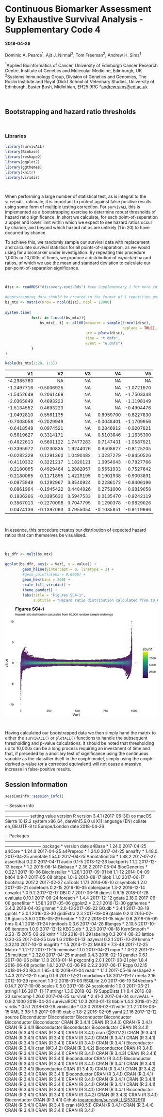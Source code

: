 
Continuous Biomarker Assessment by Exhaustive Survival Analysis - Supplementary Code 4
======================================================================================

#### 2018-04-26

Dominic A. Pearce<sup>1</sup>, Ajit J. Nirmal<sup>2</sup>, Tom Freeman<sup>2</sup>, Andrew H. Sims<sup>1</sup>

<sup>1</sup>Applied Bioinformatics of Cancer, University of Edinburgh Cancer Research Centre, Institute of Genetics and Molecular Medicine, Edinburgh, UK <sup>2</sup>Systems Immunology Group, Division of Genetics and Genomics, The Roslin Institute and Royal (Dick) School of Veterinary Studies, University of Edinburgh, Easter Bush, Midlothian, EH25 9RG
\*<andrew.sims@ed.ac.uk>

 

Bootstrapping and hazard ratio thresholds
-----------------------------------------

 

### Libraries

``` r
library(survivALL)
library(Biobase)
library(reshape2)
library(ggplot2)
library(ggthemes)
library(knitr)
library(viridis)
```

 

When performing a large number of statistical test, as is integral to the `survivALL` rationale, it is important to protect against false positive results using some form of multiple testing correction. For `survivALL` this is implemented as a bootstrapping exercise to determine robust thresholds of hazard ratio significance. In short we calculate, for each point-of-separation a upper and lower limit within which we expect to see hazard ratios occur by chance, and beyond which hazard ratios are unlikely (1 in 20) to have occurred by chance.

To achieve this, we randomly sample our survival data with replacement and calculate survival statistics for all points-of-separation, as we would using for a biomarker under investigation. By repeating this procedure 1,000s or 10,000s of times, we produce a distribution of *expected* hazard ratios, of which we use the mean and standard deviation to calculate our per-point-of-separation significance.

 

``` r
disc <- readRDS("discovery-eset.Rds") #see Supplementary 1 for more info on disc

#bootstrapping data should be created in the format of 1 repetition per column
bs_mtx <- matrix(nrow = ncol(disc), ncol = 10000)

system.time(
            for(i in 1:ncol(bs_mtx)){
                bs_mtx[, i] <- allHR(measure = sample(1:ncol(disc), 
                                                      replace = TRUE),
                                     srv = pData(disc),
                                     time = "t.dmfs",
                                     event = "e.dmfs")
            }
)
```

``` r
kable(bs_mtx[1:20, 1:5])
```

|          V1|          V2|         V3|          V4|          V5|
|-----------:|-----------:|----------:|-----------:|-----------:|
|  -4.2985760|          NA|         NA|          NA|          NA|
|  -1.2497716|  -0.5006925|         NA|          NA|  -1.0721970|
|  -1.5452649|   0.2061469|         NA|          NA|  -1.7503348|
|  -2.0365849|   0.4693223|         NA|          NA|  -1.1198149|
|  -1.5134552|   0.4693223|         NA|          NA|  -0.4904476|
|  -1.0492810|   0.5561135|         NA|   0.8959700|  -0.8227830|
|  -0.7008058|  -0.2029949|         NA|  -0.0048401|  -1.1709956|
|  -0.6418548|   0.0974521|         NA|   0.2846912|  -0.9207821|
|  -0.5619627|   0.3314171|         NA|   0.5103646|  -1.1635300|
|  -0.4622613|   0.5601122|  1.7477283|   0.7147431|  -1.0587921|
|  -0.3395972|   0.0230835|  1.9244026|   0.8508627|  -0.8125205|
|  -0.0282329|   0.1291360|  1.0490482|   1.0287279|  -0.9450526|
|  -0.4110332|   0.3221217|  1.1820121|   1.0954043|  -0.7827766|
|  -0.2180065|   0.4929464|  1.2882057|   0.5551933|  -0.7527642|
|  -0.2180065|   0.1171855|  1.4229195|   0.1901938|  -0.9003891|
|  -0.0875949|   0.1292967|  0.8540924|   0.2286172|  -0.8406196|
|   0.0861964|  -0.1945422|  0.4484826|   0.2751000|  -0.9819058|
|   0.1836266|  -0.3395630|  0.5947533|   0.0135470|  -0.9242119|
|   0.3567013|  -0.2270098|  0.7047795|   0.1290378|  -0.9829026|
|   0.0474136|  -0.1397093|  0.7955054|  -0.1085851|  -0.9119966|

 

In essence, this procedure creates our distribution of expected hazard ratios that can themselves be visualised.

 

``` r
bs_dfr <- melt(bs_mtx)

ggplot(bs_dfr, aes(x = Var1, y = value)) + 
        geom_hline(yintercept = 0, linetype = 3) +
        #geom_point(alpha = 0.0065) + 
        geom_hex(bins = 200) + 
        scale_fill_viridis() + 
        theme_pander() + 
        labs(title = "Figures SC4-1", 
             subtitle = "Hazard ratio distribution calculated from 10,000 random sample orderings")
```

<img src="supplementary-4_files/figure-markdown_github/unnamed-chunk-6-1.png" style="display: block; margin: auto;" />

 

Having calculated our bootstrapped data we then simply hand the matrix to either the `survivALL()` or `plotALL()` functions to handle the subsequent thresholding and p-value calculations. It should be noted that thresholding up to 10,000x can be a long process requiring an investment of time and that, if preceded by a ancillary test of significance using the continuous variable as the classifier itself in the coxph model, simply using the coxph-derived p-value (or a corrected equivalent) will not cause a massive increase in false-positive results.

Session Information
-------------------

``` r
sessioninfo::session_info()
```

─ Session info ────────────────────────────────────────────────────────── setting value
version R version 3.4.1 (2017-06-30) os macOS Sierra 10.12.2
system x86\_64, darwin15.6.0
ui X11
language (EN)
collate en\_GB.UTF-8
tz Europe/London
date 2018-04-26

─ Packages ────────────────────────────────────────────────────────────── package \* version date
a4Base \* 1.24.0 2017-04-25 a4Core \* 1.24.0 2017-04-25 a4Preproc \* 1.24.0 2017-04-25 annaffy \* 1.48.0 2017-04-25 annotate 1.54.0 2017-04-25 AnnotationDbi \* 1.38.2 2017-07-27 assertthat 0.2.0 2017-04-11 audio 0.1-5 2013-12-23 backports 1.1.2 2017-12-13 beepr \* 1.2 2015-06-14 Biobase \* 2.36.2 2017-05-04 BiocGenerics \* 0.22.1 2017-10-06 BiocInstaller \* 1.26.1 2017-09-01 bit 1.1-12 2014-04-09 bit64 0.9-7 2017-05-08 bitops 1.0-6 2013-08-17 blob 1.1.0 2017-06-17 bootstrap 2017.2 2017-02-27 caTools 1.17.1 2014-09-10 clisymbols 1.2.0 2017-05-21 codetools 0.2-15 2016-10-05 colorspace 1.3-2 2016-12-14 cowplot \* 0.9.2 2017-12-17 DBI 0.7 2017-06-18 digest 0.6.15 2018-01-28 evaluate 0.10.1 2017-06-24 foreach \* 1.4.4 2017-12-12 gdata 2.18.0 2017-06-06 genefilter \* 1.58.1 2017-05-06 ggplot2 \* 2.2.1 2016-12-30 ggthemes \* 3.4.2 2018-04-03 glmnet \* 2.0-13 2017-09-22 GO.db \* 3.4.1 2017-08-18 gplots \* 3.0.1 2016-03-30 gridExtra 2.3 2017-09-09 gtable 0.2.0 2016-02-26 gtools 3.5.0 2015-05-29 hexbin \* 1.27.2 2018-01-15 highr 0.6 2016-05-09 hms 0.4.1 2018-01-24 htmltools 0.3.6 2017-04-28 IRanges \* 2.10.5 2017-10-08 iterators 1.0.9 2017-12-12 KEGG.db \* 3.2.3 2017-08-18 KernSmooth \* 2.23-15 2015-06-29 knitr \* 1.19 2018-01-29 labeling 0.3 2014-08-23 lattice 0.20-35 2017-03-25 lava 1.6 2018-01-13 lazyeval 0.2.1 2017-10-29 limma \* 3.32.10 2017-10-13 magrittr \* 1.5 2014-11-22 MASS \* 7.3-48 2017-12-25 Matrix \* 1.2-12 2017-11-15 memoise 1.1.0 2017-04-21 mpm \* 1.0-22 2011-11-25 multtest \* 2.32.0 2017-04-25 munsell 0.4.3 2016-02-13 pander 0.6.1 2017-08-06 pillar 1.1.0 2018-01-14 pkgconfig 2.0.1 2017-03-21 plyr 1.8.4 2016-06-08 prodlim 1.6.1 2017-03-06 R6 2.2.2 2017-06-17 Rcpp 0.12.15 2018-01-20 RCurl 1.95-4.10 2018-01-04 readr \* 1.1.1 2017-05-16 reshape2 \* 1.4.3 2017-12-11 rlang 0.1.6 2017-12-21 rmarkdown 1.8 2017-11-17 rmeta 2.16 2012-10-29 rprojroot 1.3-2 2018-01-03 RSQLite 2.0 2017-06-19 S4Vectors \* 0.14.7 2017-10-08 scales 0.5.0 2017-08-24 sessioninfo 1.0.0 2017-06-21 stringi 1.1.6 2017-11-17 stringr 1.3.0 2018-02-19 SuppDists 1.1-9.4 2016-09-23 survcomp 1.26.0 2017-04-25 survival \* 2.41-3 2017-04-04 survivALL \* 0.9.2.1000 2018-04-24 survivalROC 1.0.3 2013-01-13 tibble 1.4.2 2018-01-22 viridis \* 0.5.1 2018-03-29 viridisLite \* 0.3.0 2018-02-01 withr 2.1.2 2018-03-15 XML 3.98-1.9 2017-06-19 xtable 1.8-2 2016-02-05 yaml 2.1.16 2017-12-12 source
Bioconductor
Bioconductor
Bioconductor
Bioconductor
Bioconductor
Bioconductor
CRAN (R 3.4.1)
CRAN (R 3.4.0)
CRAN (R 3.4.1)
CRAN (R 3.4.1)
Bioconductor
Bioconductor
Bioconductor
CRAN (R 3.4.1)
CRAN (R 3.4.1)
CRAN (R 3.4.1)
CRAN (R 3.4.1)
cran (@2017.2)
CRAN (R 3.4.1)
CRAN (R 3.4.1)
CRAN (R 3.4.1)
CRAN (R 3.4.1)
CRAN (R 3.4.1)
CRAN (R 3.4.1)
CRAN (R 3.4.1)
CRAN (R 3.4.1)
CRAN (R 3.4.1)
CRAN (R 3.4.1)
Bioconductor
CRAN (R 3.4.1)
cran (@3.4.2)
CRAN (R 3.4.2)
Bioconductor
CRAN (R 3.4.1)
CRAN (R 3.4.1)
CRAN (R 3.4.1)
CRAN (R 3.4.1)
CRAN (R 3.4.3)
CRAN (R 3.4.1)
CRAN (R 3.4.1)
CRAN (R 3.4.1)
Bioconductor
CRAN (R 3.4.1)
Bioconductor
CRAN (R 3.4.1)
CRAN (R 3.4.1)
CRAN (R 3.4.1)
CRAN (R 3.4.1)
CRAN (R 3.4.1)
CRAN (R 3.4.1)
Bioconductor
CRAN (R 3.4.0)
CRAN (R 3.4.1)
CRAN (R 3.4.2)
CRAN (R 3.4.1)
CRAN (R 3.4.1)
Bioconductor
CRAN (R 3.4.1)
CRAN (R 3.4.1)
CRAN (R 3.4.1)
CRAN (R 3.4.1)
CRAN (R 3.4.1)
CRAN (R 3.4.1)
CRAN (R 3.4.1)
CRAN (R 3.4.1)
CRAN (R 3.4.1)
CRAN (R 3.4.1)
CRAN (R 3.4.1)
CRAN (R 3.4.1)
CRAN (R 3.4.1)
CRAN (R 3.4.1)
CRAN (R 3.4.1)
CRAN (R 3.4.1)
Bioconductor
CRAN (R 3.4.1)
CRAN (R 3.4.1)
CRAN (R 3.4.2)
CRAN (R 3.4.3)
CRAN (R 3.4.1)
Bioconductor
CRAN (R 3.4.1)
Github (<pearcedom/survivALL@53029f1>) CRAN (R 3.4.1)
CRAN (R 3.4.1)
cran (@0.5.1)
CRAN (R 3.4.1)
CRAN (R 3.4.4)
CRAN (R 3.4.1)
CRAN (R 3.4.1)
CRAN (R 3.4.1)
